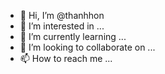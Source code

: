 - 👋 Hi, I’m @thanhhon
- 👀 I’m interested in ...
- 🌱 I’m currently learning ...
- 💞️ I’m looking to collaborate on ...
- 📫 How to reach me ...

<!---
thanhhon/thanhhon is a ✨ special ✨ repository because its `README.md` (this file) appears on your GitHub profile.
You can click the Preview link to take a look at your changes.
--->
